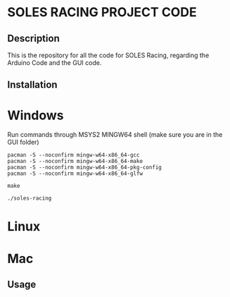 # SOLES RACING PROJECT CODE
## Description
This is the repository for all the code for SOLES Racing, regarding the Arduino Code and the GUI code.


## Installation


# Windows
Run commands through MSYS2 MINGW64 shell (make sure you are in the GUI folder)

```
pacman -S --noconfirm mingw-w64-x86_64-gcc
pacman -S --noconfirm mingw-w64-x86_64-make
pacman -S --noconfirm mingw-w64-x86_64-pkg-config
pacman -S --noconfirm mingw-w64-x86_64-glfw
```

```
make
```

```
./soles-racing
```

# Linux 

# Mac


## Usage 
